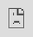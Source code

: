 ```yaml
---
layout: post
date:   2020-01-01
image: "/conflict_urbanism_sp2020/images/karbunfunkcio_thumbnail.JPG"
title:  "karbunfunkc.io"
author: "Frank Mandell, Kate McNamara, Max St. Pierre, Grace Alli"
---
```



#### karbunfunkc.io   

![description of image](/conflict_urbanism_sp2020/images/Karbun_ImagesforStory/CAAC.png)

#### What are carbon offsets?   

Carbon offsets are a form of trade; they are a reduction in emissions of carbon dioxide or other greenhouse gases (GHG) made in order to compensate for emissions made elsewhere. When you buy an offset, you fund projects that reduce GHG emissions. These projects might include tree-planting, restoring forests, or increasing the energy efficiency of buildings. In an effort to combat climate change, individuals and companies can trade, or rather purchase offsets to assuage guilt, supposedly reduce their carbon footprint, and build up their green image.  

![description of image](/conflict_urbanism_sp2020/images/Karbun_ImagesforStory/CAAC.png)

#### Where did they come from? A brief history of carbon offsets   

In 1992-94, the dangers of greenhouse gas emissions as a result of anthropogenic activity, were explicitly formalized with the creation of the United Nations Framework Convention on Climate Change (UNFCCC). (1) The statement structured the culpability of “developed nations” as the largest contributors to climate change, and suggested an international economic framework that would fund carbon sink projects in all signatory countries.  
This financial legislation was later formalized in the Kyoto Protocol (1998), by designating specific obligations to developed countries, (2) and introducing the means by which equivalent emissions could be traded in order to fulfill commitments.  
The Paris agreement of 2015 introduced a new ecological and financial protocol that followed suit. Under Article 6, a series of policies allowed the emissions trading market to expand to the “developing” nations, suggesting the use of internationally transferred mitigation outcomes towards nationally determined contributions”. This became the norm, formally shifting the platform to investment in projects based in “developing” nations, as an ecological capital colonialism.  

*FOOTNOTES:  
1. As stated, the initial objective of the convention was to create a framework “to achieve, in accordance with the relevant provisions of the Convention, stabilization of greenhouse gas concentrations in the atmosphere at a level that would prevent dangerous anthropogenic interference with the climate system” (UNFCCC, 9)  
2. Referred to as Annex 1 countries.*  

![description of image](/conflict_urbanism_sp2020/images/Karbun_ImagesforStory/CAAC.png)  

In 2017, the US withdrew from the Paris agreement, in what is seen as a signature Trump action, but is actually consistent with the US position of economic strength over ecological commitments since the 1997 Byrd-Hagel Resolution. (3) This removal of a formal commitment enables the private emissions trading market in the US to blossom, outside of any central regulatory or government entity. As such, the market is constructed around a moral obligation or ecological conscience of consumer actions. “Carbon Offsets” as we know them, become a series of one-time payments, an unregulated vehicle for individuals and corporations to attempt to displace their obligation toward sustainability.  

*3. The Byrd–Hagel Resolution was a United States Senate Resolution stating that the US should not sign a climate treaty that would 'mandate new commitments to limit or reduce greenhouse gas emissions for the Annex 1 Parties, unless ...[it]... also mandates new specific scheduled commitments to limit or reduce greenhouse gas emissions for Developing Country Parties within the same compliance period', or would result in serious harm to the economy of the United States. This effectively prohibited the US from ratifying the Kyoto Protocol.*  

![description of image](/conflict_urbanism_sp2020/images/Karbun_ImagesforStory/CAAC.png)  

#### CASE 1: Delta to TIST   

By tracing the flow of capital inside carbon offset programs, we expose the space between claim and action. Our objective is to make legible, visible, and transparent the vocabulary of spatial and financial practices mobilized in the name of carbon emissions reduction. Through CASE 01, we will trace the flow of money from the Delta Airlines to remote agricultural territories, passing through carbon offset vendors and US christian missionary tree planting pyramid schemes.  

![description of image](/conflict_urbanism_sp2020/images/Karbun_ImagesforStory/CAAC.png)  

<div class="iframe-column"><iframe src="https://api.mapbox.com/styles/v1/mapbox/satellite-v9.html?title=true&access_token=pk.eyJ1IjoibWFwYm94IiwiYSI6ImNpejY4NDg1bDA1cjYzM280NHJ5NzlvNDMifQ.d6e-nNyBDtmQCVwVNivz7A#2/0/0" style="position:absolute;top:0;left:0;width:100%;height:100%;" frameborder="0"></iframe></div>

#### CASE 1: TIST   

<div class="iframe-column"><iframe src="https://frankmandell.github.io/TIST_final_map01" style="position:absolute;top:0;left:0;width:100%;height:100%;" frameborder="0"></iframe></div>

